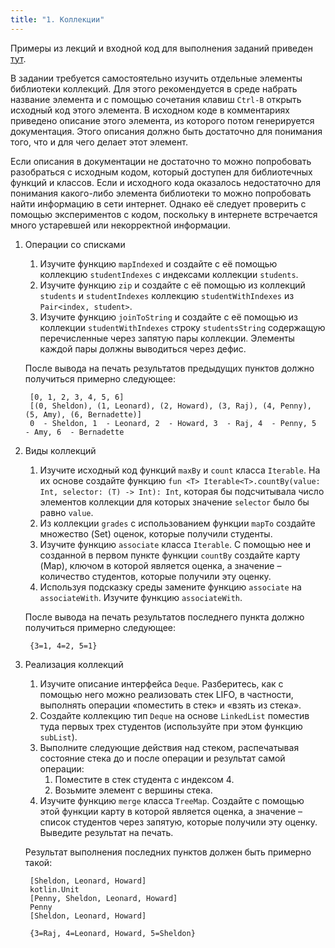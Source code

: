 ```yaml
---
title: "1. Коллекции"
---
```


Примеры из лекций и входной код для выполнения заданий приведен [тут](https://github.com/AltmanEA/edu-collection).

В задании требуется самостоятельно изучить отдельные элементы библиотеки коллекций. Для этого рекомендуется в среде набрать название элемента и с помощью сочетания клавиш ```Ctrl-B``` открыть исходный код этого элемента. В исходном коде в комментариях приведено описание этого элемента, из которого потом генерируется документация. Этого описания должно быть достаточно для понимания того, что и для чего делает этот элемент.

Если описания в документации не достаточно то можно попробовать разобраться с исходным кодом, который доступен для библиотечных функций и классов. Если и исходного кода оказалось недостаточно для понимания какого-либо элемента библиотеки то можно попробовать найти информацию в сети интернет. Однако её следует проверить с помощью экспериментов с кодом, поскольку в интернете встречается много устаревшей или некорректной информации.

1. Операции со списками
   
   1. Изучите функцию ```mapIndexed``` и создайте с её помощью коллекцию ```studentIndexes``` c индексами коллекции ```students```.
   2. Изучите функцию ```zip``` и создайте с её помощью из коллекций ```students``` и ```studentIndexes``` коллекцию ```studentWithIndexes``` из ```Pair<index, student>```.
   3. Изучите функцию ```joinToString``` и создайте с её помощью из коллекции ```studentWithIndexes``` строку ```studentsString``` содержащую перечисленные через запятую пары коллекции. Элементы каждой пары должны выводиться через дефис.
   
    После вывода на печать результатов предыдущих пунктов должно получиться примерно следующее:
    <pre><code> [0, 1, 2, 3, 4, 5, 6]
    [(0, Sheldon), (1, Leonard), (2, Howard), (3, Raj), (4, Penny), (5, Amy), (6, Bernadette)]
    0  - Sheldon, 1  - Leonard, 2  - Howard, 3  - Raj, 4  - Penny, 5  - Amy, 6  - Bernadette</pre></code>

2. Виды коллекций
   
   1. Изучите исходный код функций ```maxBy``` и ```count``` класса ```Iterable```. На их основе создайте функцию ```fun <T> Iterable<T>.countBy(value: Int, selector: (T) -> Int): Int```, которая бы подсчитывала число элементов коллекции для которых значение ```selector``` было бы равно ```value```.
   2. Из коллекции ```grades``` с использованием функции ```mapTo``` создайте множество (Set) оценок, которые получили студенты.
   3. Изучите функцию ```associate``` класса ```Iterable```. С помощью нее и созданной в первом пункте функции ```countBy``` создайте карту (Map), ключом в которой является оценка, а значение – количество студентов, которые получили эту оценку.
   4. Используя подсказку среды замените функцию ```associate``` на ```associateWith```. Изучите функцию ```associateWith```.
   
    После вывода на печать результатов последнего пункта должно получиться примерно следующее:
    <pre><code> {3=1, 4=2, 5=1}</pre></code>

3. Реализация коллекций
   
   1. Изучите описание интерфейса ```Deque```. Разберитесь, как с помощью него можно реализовать стек LIFO, в частности, выполнять операции «поместить в стек» и «взять из стека».
   2. Создайте коллекцию тип ```Deque``` на основе ```LinkedList``` поместив туда первых трех студентов (используйте при этом функцию ```subList```).
   3. Выполните следующие действия над стеком, распечатывая состояние стека до и после операции и результат самой операции:
      1. Поместите в стек студента с индексом 4.
      2. Возьмите элемент с вершины стека.
   4. Изучите функцию ```merge``` класса ```TreeMap```. Создайте с помощью этой функции карту в которой является оценка, а значение – список студентов через запятую, которые получили эту оценку. Выведите результат на печать.
   
    Результат выполнения последних пунктов должен быть примерно такой:
    <pre><code> [Sheldon, Leonard, Howard]
    kotlin.Unit
    [Penny, Sheldon, Leonard, Howard]
    Penny
    [Sheldon, Leonard, Howard]

    {3=Raj, 4=Leonard, Howard, 5=Sheldon}</pre></code>


